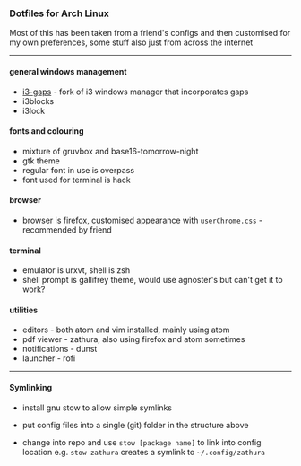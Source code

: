 ### Dotfiles for Arch Linux

Most of this has been taken from a friend's configs and then customised for my own preferences, some stuff also just from across the internet

---

#### general windows management

* [i3-gaps](https://github.com/Airblader/i3) - fork of i3 windows manager that incorporates gaps
* i3blocks
* i3lock

#### fonts and colouring

* mixture of gruvbox and base16-tomorrow-night
* gtk theme
* regular font in use is overpass
* font used for terminal is hack

#### browser

* browser is firefox, customised appearance with `userChrome.css` - recommended by friend

#### terminal

* emulator is urxvt, shell is zsh
* shell prompt is gallifrey theme, would use agnoster's but can't get it to work?

#### utilities

* editors - both atom and vim installed, mainly using atom
* pdf viewer - zathura, also using firefox and atom sometimes
* notifications - dunst
* launcher - rofi

---

#### Symlinking

- install gnu stow to allow simple symlinks

- put config files into a single (git) folder in the structure above

- change into repo and use `stow [package name]` to link into config location e.g. `stow zathura` creates a symlink to `~/.config/zathura`
